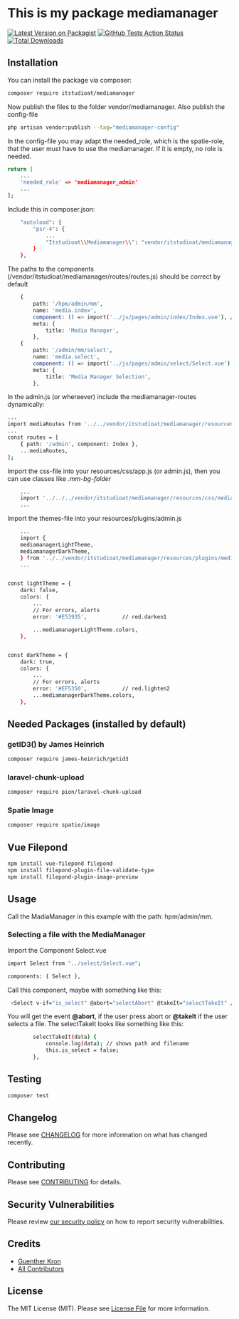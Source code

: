 # This is my package mediamanager

[![Latest Version on Packagist](https://img.shields.io/packagist/v/itstudioat/mediamanager.svg?style=flat-square)](https://packagist.org/packages/itstudioat/mediamanager)
[![GitHub Tests Action Status](https://img.shields.io/github/actions/workflow/status/itstudioat/mediamanager/run-tests.yml?branch=main&label=tests&style=flat-square)](https://github.com/itstudioat/mediamanager/actions?query=workflow%3Arun-tests+branch%3Amain)
[![Total Downloads](https://img.shields.io/packagist/dt/itstudioat/mediamanager.svg?style=flat-square)](https://packagist.org/packages/itstudioat/mediamanager)




## Installation

You can install the package via composer:

```bash
composer require itstudioat/mediamanager
```

Now publish the files to the folder vendor/mediamanager.
Also publish the config-file
```bash
php artisan vendor:publish --tag="mediamanager-config"
```

In the config-file you may adapt the needed_role,
which is the spatie-role, that the user must have to use the mediamanager.
If it is empty, no role is needed.

```bash
return [
    ...
    'needed_role' => 'mediamanager_admin'
    ...
];
```

Include this in composer.json:
```bash
    "autoload": {
        "psr-4": {
            ...
            "Itstudioat\\Mediamanager\\": "vendor/itstudioat/mediamanager/"
        }
    },
```


The paths to the components (/vendor/itstudioat/mediamanager/routes/routes.js) should be correct by default
```bash
    {
        path: '/hpm/admin/mm',
        name: 'media.index',
        component: () => import('../js/pages/admin/index/Index.vue'), // or actual path
        meta: {
            title: 'Media Manager',
        },
    {
        path: '/admin/mm/select',
        name: 'media.select',
        component: () => import('../js/pages/admin/select/Select.vue'), // or actual path
        meta: {
            title: 'Media Manager Selection',
        },
```

In the admin.js (or whereever) include the mediamanager-routes dynamically:
```bash
...
import mediaRoutes from '../../vendor/itstudioat/mediamanager/resources/routes/routes'
...
const routes = [
    { path: '/admin', component: Index },
    ...mediaRoutes,
];

```

Import the css-file into your resources/css/app.js (or admin.js), then you can use classes like *.mm-bg-folder*
```bash
    ...
    import '../../../vendor/itstudioat/mediamanager/resources/css/mediamanager.css';
    ...
```

Import the themes-file into your resources/plugins/admin.js
```bash
    ...
    import {
    mediamanagerLightTheme,
    mediamanagerDarkTheme,
    } from '../../vendor/itstudioat/mediamanager/resources/plugins/mediamanager.js'
    ...


const lightTheme = {
    dark: false,
    colors: {
        ...
        // For errors, alerts
        error: '#E53935',           // red.darken1

        ...mediamanagerLightTheme.colors,
    },


const darkTheme = {
    dark: true,
    colors: {
        ...
        // For errors, alerts
        error: '#EF5350',           // red.lighten2
        ...mediamanagerDarkTheme.colors,
    },
```



## Needed Packages (installed by default)
### getID3() by James Heinrich
```bash
composer require james-heinrich/getid3
```

### laravel-chunk-upload
```bash
composer require pion/laravel-chunk-upload
```

### Spatie Image
```bash
composer require spatie/image
```

## Vue Filepond
```bash
npm install vue-filepond filepond
npm install filepond-plugin-file-validate-type
npm install filepond-plugin-image-preview
```



## Usage

Call the MadiaManager in this example with the path: hpm/admin/mm.

### Selecting a file with the MediaManager
Import the Component Select.vue
```bash
import Select from "../select/Select.vue";

components: { Select },
```

Call this component, maybe with something like this:
```bash
 <Select v-if="is_select" @abort="selectAbort" @takeIt="selectTakeIt" />
```

You will get the event __@abort__, if the user press abort or __@takeIt__ if the user selects a file.
The selectTakeIt looks like something like this:
```bash
        selectTakeIt(data) {
            console.log(data); // shows path and filename
            this.is_select = false;
        },
```





## Testing

```bash
composer test
```

## Changelog

Please see [CHANGELOG](CHANGELOG.md) for more information on what has changed recently.

## Contributing

Please see [CONTRIBUTING](CONTRIBUTING.md) for details.

## Security Vulnerabilities

Please review [our security policy](../../security/policy) on how to report security vulnerabilities.

## Credits

- [Guenther Kron](https://github.com/itstudioat)
- [All Contributors](../../contributors)

## License

The MIT License (MIT). Please see [License File](LICENSE.md) for more information.
